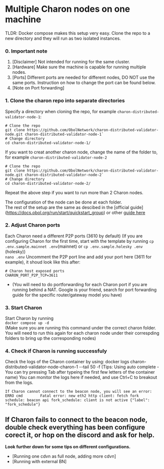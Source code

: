 # Multiple Charon nodes on one machine

TLDR: Docker compose makes this setup very easy. Clone the repo to a new directory and they will run as two isolated instances.

### 0. Important note
1. [Disclaimer] Not intended for running for the same cluster.
2. [Hardware] Make sure the machine is capable for running multiple nodes.
3. [Ports] Different ports are needed for different nodes, DO NOT use the same ports. Instruction on how to change the port can be found below.  
4. [Note on Port forwarding]

### 1. Clone the charon repo into separate directories  
Specify a directory when cloning the repo, for example `charon-distributed-validator-node-1`:  
```
# Clone the repo
git clone https://github.com/ObolNetwork/charon-distributed-validator-node.git charon-distributed-validator-node-1`
# Change directory
cd charon-distributed-validator-node-1/
```

If you want to creat another charon node, change the name of the folder to, for example `charon-distributed-validator-node-2`  
```
# Clone the repo
git clone https://github.com/ObolNetwork/charon-distributed-validator-node.git charon-distributed-validator-node-2`
# Change directory
cd charon-distributed-validator-node-2/
```
Repeat the above step if you want to run more than 2 Charon nodes.  

The configuration of the node can be done at each folder.  
The rest of the setup are the same as descibed in the [official guide] (https://docs.obol.org/run/start/quickstart_group) or other [guide here](https://github.com/atomicwhale/obol-guides)  

### 2. Adjust Charon ports  
Each Charon need a different P2P ports (3610 by default)
(If you are configuring Charon for the first time, start with the template by running `cp .env.sample.mainnet .env`(mainnet) or `cp .env.sample.holesky .env` (holesky))  
`nano .env`
Uncomment the P2P port line and add your port here (3611 for example), it shoud look like this after:  
```
# Charon host exposed ports
CHARON_PORT_P2P_TCP=3611
```
* (You will need to do portforwarding for each Charon port if you are running behind a NAT. Google is your friend, search for port forwarding guide for the specific router/gateway model you have)  

### 3. Start Charon  
Start Charon by running  
`docker compose up -d`  
(Make sure you are running this command under the correct charon folder. You will need to run this again for each charon node under their correspding folders to bring up the corresponding nodes)  

### 4. Check if Charon is running successfuly

Check the logs of the Charon container by using:
docker logs charon-distributed-validator-node-charon-1 --tail 50 -f
(Tips: Using auto complete - You can try pressing Tab after typeing the first few letters of the container name)
You can monitor the logs here if needed, and use Ctrl+C to breakout from the logs.

    If Charon cannot connect to the beacon node, you will see an error: ERRO cmd        Fatal error: new eth2 http client: fetch fork schedule: beacon api fork_schedule: client is not active {"label": "fork_schedule"}

If Charon fails to connect to the beacon node, double check everything has been configure corect it, or hop on the discord and ask for help.  
-----------
**Look further down for some tips on different configurations.**  

- [Running one cdvn as full node, adding more cdvn]
- [Running with external BN]
